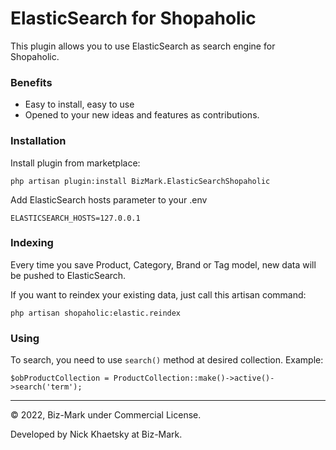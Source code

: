 # ElasticSearch for Shopaholic

This plugin allows you to use ElasticSearch as search engine for Shopaholic.

### Benefits
- Easy to install, easy to use
- Opened to your new ideas and features as contributions.

### Installation

Install plugin from marketplace:
```
php artisan plugin:install BizMark.ElasticSearchShopaholic
```

Add ElasticSearch hosts parameter to your .env

```
ELASTICSEARCH_HOSTS=127.0.0.1
```

### Indexing

Every time you save Product, Category, Brand or Tag model, new data will be pushed to ElasticSearch.

If you want to reindex your existing data, just call this artisan command:

```
php artisan shopaholic:elastic.reindex
```

### Using 

To search, you need to use `search()` method at desired collection. Example:

```
$obProductCollection = ProductCollection::make()->active()->search('term');
```

---
© 2022, Biz-Mark under Commercial License.

Developed by Nick Khaetsky at Biz-Mark.
